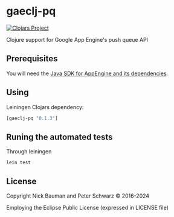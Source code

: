 # gaeclj-pq

[![Clojars Project](https://img.shields.io/clojars/v/gaeclj-ds.svg)](https://clojars.org/gaeclj-pq)

Clojure support for Google App Engine's push queue API

## Prerequisites

You will need the [Java SDK for AppEngine and its dependencies](https://cloud.google.com/appengine/docs/standard/java-gen2/runtime).


## Using

Leiningen Clojars dependency:

```clojure
[gaeclj-pq "0.1.3"]
```

## Runing the automated tests

Through leiningen

```shell
lein test
```

## License

Copyright Nick Bauman and Peter Schwarz © 2016-2024

Employing the Eclipse Public License (expressed in LICENSE file)

